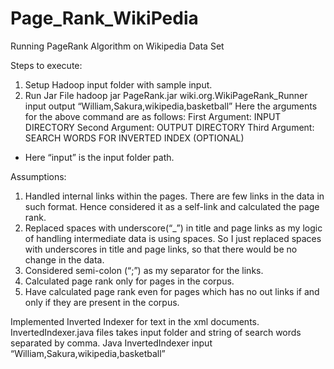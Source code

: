 # Page_Rank_WikiPedia
Running PageRank Algorithm on Wikipedia Data Set

Steps to execute:
1. Setup Hadoop input folder with sample input.
2. Run Jar File
hadoop jar PageRank.jar wiki.org.WikiPageRank_Runner input output “William,Sakura,wikipedia,basketball”
Here the arguments for the above command are as follows:
First Argument: INPUT DIRECTORY
Second Argument: OUTPUT DIRECTORY
Third Argument: SEARCH WORDS FOR INVERTED INDEX (OPTIONAL)
- Here “input” is the input folder path.

Assumptions:
1. Handled internal links within the pages. There are few links in the data in such format. Hence considered it as a self-link and calculated the page rank.
2. Replaced spaces with underscore(“_”) in title and page links as my logic of handling intermediate data is using spaces. So I just replaced spaces with underscores in title and page links, so that there would be no change in the data.
3. Considered semi-colon (“;”) as my separator for the links.
4. Calculated page rank only for pages in the corpus.
5. Have calculated page rank even for pages which has no out links if and only if they are present in the corpus.

Implemented Inverted Indexer for text in the xml documents. InvertedIndexer.java files takes input folder and string of search words separated by comma.
Java InvertedIndexer input “William,Sakura,wikipedia,basketball”